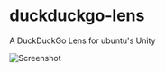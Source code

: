 duckduckgo-lens
===============

A DuckDuckGo Lens for ubuntu's Unity

![Screenshot](http://i.imgur.com/HP22B.png)